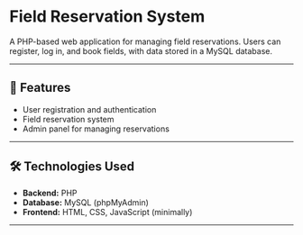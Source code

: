 # Field Reservation System

A PHP-based web application for managing field reservations. Users can register, log in, and book fields, with data stored in a MySQL database.

---

## 🚀 Features

- User registration and authentication
- Field reservation system
- Admin panel for managing reservations

---

## 🛠️ Technologies Used

- **Backend:** PHP
- **Database:** MySQL (phpMyAdmin)
- **Frontend:** HTML, CSS, JavaScript (minimally)

---
